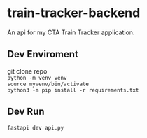 # train-tracker-backend
An api for my CTA Train Tracker application.

## Dev Enviroment
git clone repo<br />
`python -m venv venv`<br />
`source myvenv/bin/activate`<br />
`python3 -m pip install -r requirements.txt`

## Dev Run
`fastapi dev api.py`
